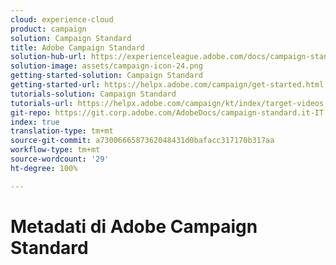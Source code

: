 ```yaml
---
cloud: experience-cloud
product: campaign
solution: Campaign Standard
title: Adobe Campaign Standard
solution-hub-url: https://experienceleague.adobe.com/docs/campaign-standard.html?lang=it
solution-image: assets/campaign-icon-24.png
getting-started-solution: Campaign Standard
getting-started-url: https://helpx.adobe.com/campaign/get-started.html
tutorials-solution: Campaign Standard
tutorials-url: https://helpx.adobe.com/campaign/kt/index/target-videos.html
git-repo: https://git.corp.adobe.com/AdobeDocs/campaign-standard.it-IT
index: true
translation-type: tm+mt
source-git-commit: a7300666587362048431d0bafacc317170b317aa
workflow-type: tm+mt
source-wordcount: '29'
ht-degree: 100%

---
```



# Metadati di Adobe Campaign Standard
